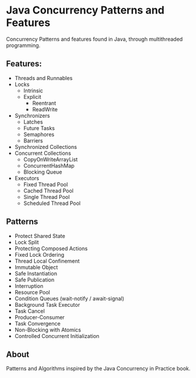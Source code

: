 # Java Concurrency Patterns and Features

Concurrency Patterns and features found in Java, through multithreaded programming. 

## Features:
* Threads and Runnables
* Locks
  *	Intrinsic
  *	Explicit
	* Reentrant
	* ReadWrite 
* Synchronizers
  *	Latches
  *	Future Tasks
  *	Semaphores
  *	Barriers
* Synchronized Collections
* Concurrent Collections  
  * CopyOnWriteArrayList
  *	ConcurrentHashMap
  *	Blocking Queue
* Executors
  *	Fixed Thread Pool
  *	Cached Thread Pool
  *	Single Thread Pool
  *	Scheduled Thread Pool

## Patterns
* Protect Shared State
* Lock Split
* Protecting Composed Actions
* Fixed Lock Ordering
* Thread Local Confinement
* Immutable Object
* Safe Instantiation 
* Safe Publication
* Interruption
* Resource Pool
* Condition Queues (wait-notify / await-signal)
* Background Task Executor
* Task Cancel
* Producer-Consumer
* Task Convergence
* Non-Blocking with Atomics
* Controlled Concurrent Initialization

## About
Patterns and Algorithms inspired by the Java Concurrency in Practice book.

	
